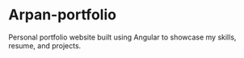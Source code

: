 # Arpan-portfolio
Personal portfolio website built using Angular to showcase my skills, resume, and projects.
